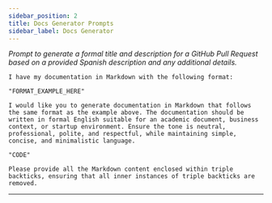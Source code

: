 ```yaml
---
sidebar_position: 2
title: Docs Generator Prompts
sidebar_label: Docs Generator
---
```


*Prompt to generate a formal title and description for a GitHub Pull Request based on a provided Spanish description and any additional details.*

```text
I have my documentation in Markdown with the following format:

"FORMAT_EXAMPLE_HERE"

I would like you to generate documentation in Markdown that follows the same format as the example above. The documentation should be written in formal English suitable for an academic document, business context, or startup environment. Ensure the tone is neutral, professional, polite, and respectful, while maintaining simple, concise, and minimalistic language.

"CODE"

Please provide all the Markdown content enclosed within triple backticks, ensuring that all inner instances of triple backticks are removed.
```

---